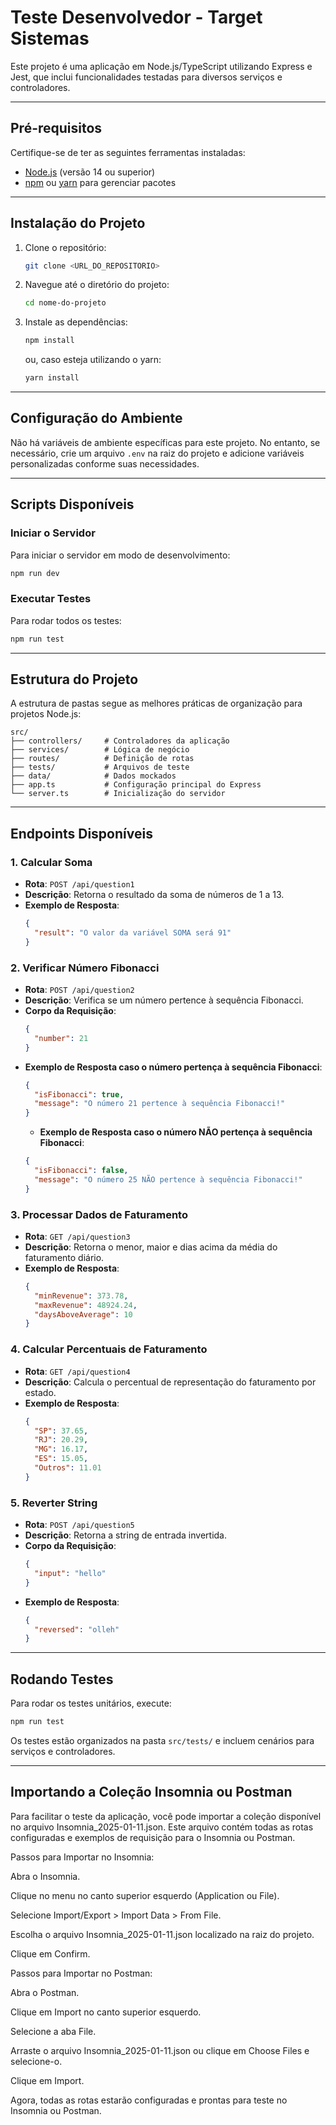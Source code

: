 # Teste Desenvolvedor - Target Sistemas

Este projeto é uma aplicação em Node.js/TypeScript utilizando Express e Jest, que inclui funcionalidades testadas para diversos serviços e controladores.

---

## **Pré-requisitos**

Certifique-se de ter as seguintes ferramentas instaladas:

- [Node.js](https://nodejs.org/) (versão 14 ou superior)
- [npm](https://www.npmjs.com/) ou [yarn](https://yarnpkg.com/) para gerenciar pacotes

---

## **Instalação do Projeto**

1. Clone o repositório:

   ```bash
   git clone <URL_DO_REPOSITORIO>
   ```

2. Navegue até o diretório do projeto:

   ```bash
   cd nome-do-projeto
   ```

3. Instale as dependências:
   ```bash
   npm install
   ```
   ou, caso esteja utilizando o yarn:
   ```bash
   yarn install
   ```

---

## **Configuração do Ambiente**

Não há variáveis de ambiente específicas para este projeto. No entanto, se necessário, crie um arquivo `.env` na raiz do projeto e adicione variáveis personalizadas conforme suas necessidades.

---

## **Scripts Disponíveis**

### **Iniciar o Servidor**

Para iniciar o servidor em modo de desenvolvimento:

```bash
npm run dev
```

### **Executar Testes**

Para rodar todos os testes:

```bash
npm run test
```

---

## **Estrutura do Projeto**

A estrutura de pastas segue as melhores práticas de organização para projetos Node.js:

```
src/
├── controllers/     # Controladores da aplicação
├── services/        # Lógica de negócio
├── routes/          # Definição de rotas
├── tests/           # Arquivos de teste
├── data/            # Dados mockados
├── app.ts           # Configuração principal do Express
└── server.ts        # Inicialização do servidor
```

---

## **Endpoints Disponíveis**

### **1. Calcular Soma**

- **Rota**: `POST /api/question1`
- **Descrição**: Retorna o resultado da soma de números de 1 a 13.
- **Exemplo de Resposta**:
  ```json
  {
    "result": "O valor da variável SOMA será 91"
  }
  ```

### **2. Verificar Número Fibonacci**

- **Rota**: `POST /api/question2`
- **Descrição**: Verifica se um número pertence à sequência Fibonacci.
- **Corpo da Requisição**:
  ```json
  {
    "number": 21
  }
  ```
- **Exemplo de Resposta caso o número pertença à sequência Fibonacci**:
  ```json
  {
    "isFibonacci": true,
    "message": "O número 21 pertence à sequência Fibonacci!"
  }
  ```
  - **Exemplo de Resposta caso o número NÃO pertença à sequência Fibonacci**:
  ```json
  {
    "isFibonacci": false,
    "message": "O número 25 NÃO pertence à sequência Fibonacci!"
  }
  ```

### **3. Processar Dados de Faturamento**

- **Rota**: `GET /api/question3`
- **Descrição**: Retorna o menor, maior e dias acima da média do faturamento diário.
- **Exemplo de Resposta**:
  ```json
  {
    "minRevenue": 373.78,
    "maxRevenue": 48924.24,
    "daysAboveAverage": 10
  }
  ```

### **4. Calcular Percentuais de Faturamento**

- **Rota**: `GET /api/question4`
- **Descrição**: Calcula o percentual de representação do faturamento por estado.
- **Exemplo de Resposta**:
  ```json
  {
    "SP": 37.65,
    "RJ": 20.29,
    "MG": 16.17,
    "ES": 15.05,
    "Outros": 11.01
  }
  ```

### **5. Reverter String**

- **Rota**: `POST /api/question5`
- **Descrição**: Retorna a string de entrada invertida.
- **Corpo da Requisição**:
  ```json
  {
    "input": "hello"
  }
  ```
- **Exemplo de Resposta**:
  ```json
  {
    "reversed": "olleh"
  }
  ```

---

## **Rodando Testes**

Para rodar os testes unitários, execute:

```bash
npm run test
```

Os testes estão organizados na pasta `src/tests/` e incluem cenários para serviços e controladores.

---

## **Importando a Coleção Insomnia ou Postman**

Para facilitar o teste da aplicação, você pode importar a coleção disponível no arquivo Insomnia_2025-01-11.json. Este arquivo contém todas as rotas configuradas e exemplos de requisição para o Insomnia ou Postman.

Passos para Importar no Insomnia:

Abra o Insomnia.

Clique no menu no canto superior esquerdo (Application ou File).

Selecione Import/Export > Import Data > From File.

Escolha o arquivo Insomnia_2025-01-11.json localizado na raiz do projeto.

Clique em Confirm.

Passos para Importar no Postman:

Abra o Postman.

Clique em Import no canto superior esquerdo.

Selecione a aba File.

Arraste o arquivo Insomnia_2025-01-11.json ou clique em Choose Files e selecione-o.

Clique em Import.

Agora, todas as rotas estarão configuradas e prontas para teste no Insomnia ou Postman.
